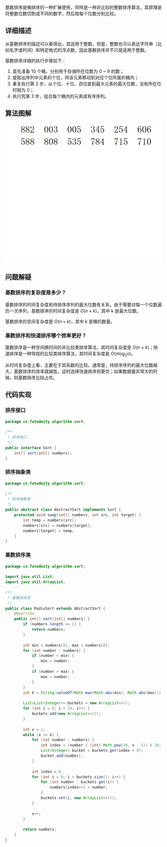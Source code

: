 
基数排序是桶排序的一种扩展使用，同样是一种非比较的整数排序算法，其原理是将整数位数切割成不同的数字，然后按每个位数分别比较。

<!--more-->

## 详细描述

从基数排序的描述可以看得出，其适用于整数，但是，整数也可以表达字符串（比如名字或时间）和特定格式的浮点数，因此基数排序并不只是适用于整数。

基数排序详细的执行步骤如下：

1. 首先准备 10 个桶，分别用于存储所在位数为 0 ~ 9 的数；
2. 提取出序列中元素的个位，将该元素移动到对应个位所属的桶内；
3. 重复执行第 2 步，从个位、十位、百位直到最大元素的最大位数，没有所在位时赋为 0；
4. 执行完第 3 步，组合每个桶内的元素成有序序列。

## 算法图解

![基数排序](assets/基数排序.gif)

## 问题解疑

### 基数排序的复杂度是多少？

基数排序的时间复杂度和待排序序列的最大位数有关系，由于需要对每一个位数遍历一次序列，基数排序的时间复杂度是 $O(n \times k)$，其中 k 是最大位数。

基数排序的空间复杂度是 $O(n+k)$，其中 k 是桶的数量。

### 基数排序和快速排序哪个效率更好？

基数排序是一种空间换时间的非比较类排序算法，其时间复杂度是 $O(n \times k)$；快速排序是一种常规的比较类排序算法，其时间复杂度是 $O(n\log_2n)$。

从时间复杂度上看，主要在于其系数的比较。通常是，待排序序列的最大位数越大，基数排序的效率就越低，这时选择快速排序则更优；如果数据量非常大的时候，则基数排序比较占优。

## 代码实现

### 排序接口

```java
package cn.fatedeity.algorithm.sort;

/**
 * 排序接口
 */
public interface Sort {
    int[] sort(int[] numbers);
}
```

### 排序抽象类

```java
package cn.fatedeity.algorithm.sort;

/**
 * 排序抽象类
 */
public abstract class AbstractSort implements Sort {
    protected void swap(int[] numbers, int src, int target) {
        int temp = numbers[src];
        numbers[src] = numbers[target];
        numbers[target] = temp;
    }
}
```

### 基数排序类

```java
package cn.fatedeity.algorithm.sort;

import java.util.List;
import java.util.ArrayList;

/**
 * 基数排序类
 */
public class RadixSort extends AbstractSort {
    @Override
    public int[] sort(int[] numbers) {
        if (numbers.length <= 1) {
            return numbers;
        }

        int min = numbers[0], max = numbers[0];
        for (int number : numbers) {
            if (number < min) {
                min = number;
            }
            if (number > max) {
                max = number;
            }
        }
        int k = String.valueOf(Math.max(Math.abs(min), Math.abs(max))).length();

        List<List<Integer>> buckets = new ArrayList<>();
        for (int i = 0; i < 19; i++) {
            buckets.add(new ArrayList<>());
        }

        int x = 1;
        while (x <= k) {
            for (int number : numbers) {
                int index = (number / (int) Math.pow(10, x - 1)) % 10;
                List<Integer> bucket = buckets.get(index + 9);
                bucket.add(number);
            }

            int index = 0;
            for (int i = 0; i < buckets.size(); i++) {
                for (int number : buckets.get(i)) {
                    numbers[index++] = number;
                }
                buckets.set(i, new ArrayList<>());
            }

            x++;
        }

        return numbers;
    }
}
```

